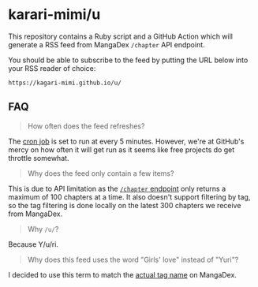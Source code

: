 # karari-mimi/u

This repository contains a Ruby script and a GitHub Action
which will generate a RSS feed from MangaDex `/chapter` API endpoint.

You should be able to subscribe to the feed
by putting the URL below into your RSS reader of choice:

```
https://kagari-mimi.github.io/u/
```

## FAQ

> How often does the feed refreshes?

The [cron job][cron] is set to run at every 5 minutes.
However, we're at GitHub's mercy on how often it will get run
as it seems like free projects do get throttle somewhat.

[cron]: https://github.com/kagari-mimi/u/blob/95fdc7e5d203e80cf6a506328f301e49a8423fe6/.github/workflows/build-atom-feed.yml#L8

> Why does the feed only contain a few items?

This is due to API limitation
as the [`/chapter` endpoint][endpoint] only returns a maximum of 100 chapters at a time.
It also doesn't support filtering by tag,
so the tag filtering is done locally
on the latest 300 chapters we receive from MangaDex.

[Latest Updates]: https://mangadex.org/titles/latest
[endpoint]: https://api.mangadex.org/docs/redoc.html#tag/Chapter/operation/get-chapter

> Why `/u/`?

Because Y/u/ri.

> Why does this feed uses the word "Girls' love" instead of "Yuri"?

I decided to use this term to match the [actual tag name][tag] on MangaDex.

[tag]: https://mangadex.org/tag/a3c67850-4684-404e-9b7f-c69850ee5da6/girls-love
